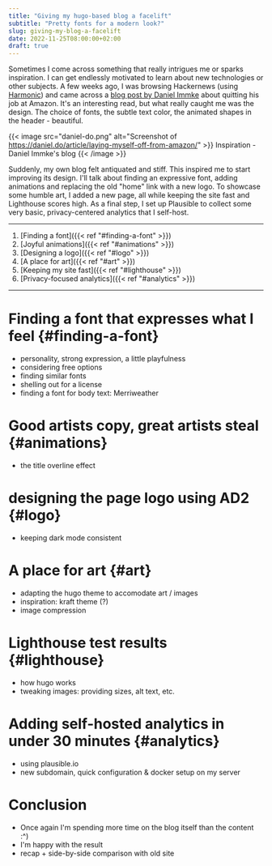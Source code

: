 ```yaml
---
title: "Giving my hugo-based blog a facelift"
subtitle: "Pretty fonts for a modern look?"
slug: giving-my-blog-a-facelift
date: 2022-11-25T08:00:00+02:00
draft: true
---
```


<!-- # Inspiration -->
Sometimes I come across something that really intrigues me or sparks inspiration. I can get endlessly motivated to learn about new technologies or other subjects. A few weeks ago, I was browsing Hackernews (using [Harmonic](https://play.google.com/store/apps/details?id=com.simon.harmonichackernews&hl=en)) and came across a [blog post by Daniel Immke](https://daniel.do/article/laying-myself-off-from-amazon/) about quitting his job at Amazon. It's an interesting read, but what really caught me was the design. The choice of fonts, the subtle text color, the animated shapes in the header - beautiful.

{{< image src="daniel-do.png" alt="Screenshot of https://daniel.do/article/laying-myself-off-from-amazon/" >}}
  Inspiration - Daniel Immke's blog
{{< /image >}}

Suddenly, my own blog felt antiquated and stiff. This inspired me to start improving its design. I'll talk about finding an expressive font, adding animations and replacing the old "home" link with a new logo. To showcase some humble art, I added a new page, all while keeping the site fast and Lighthouse scores high. As a final step, I set up Plausible to collect some very basic, privacy-centered analytics that I self-host. 

---
1. [Finding a font]({{< ref "#finding-a-font" >}})
2. [Joyful animations]({{< ref "#animations" >}})
3. [Designing a logo]({{< ref "#logo" >}})
4. [A place for art]({{< ref "#art" >}})
5. [Keeping my site fast]({{< ref "#lighthouse" >}})
6. [Privacy-focused analytics]({{< ref "#analytics" >}})
---

# Finding a font that expresses what I feel {#finding-a-font}
- personality, strong expression, a little playfulness
- considering free options
- finding similar fonts
- shelling out for a license
- finding a font for body text: Merriweather

# Good artists copy, great artists steal {#animations}
- the title overline effect

# designing the page logo using AD2 {#logo}
- keeping dark mode consistent

# A place for art {#art}
- adapting the hugo theme to accomodate art / images
- inspiration: kraft theme (?)
- image compression

# Lighthouse test results {#lighthouse}
- how hugo works
- tweaking images: providing sizes, alt text, etc.

# Adding self-hosted analytics in under 30 minutes {#analytics}
- using plausible.io
- new subdomain, quick configuration & docker setup on my server

# Conclusion
- Once again I'm spending more time on the blog itself than the content :^)
- I'm happy with the result
- recap + side-by-side comparison with old site